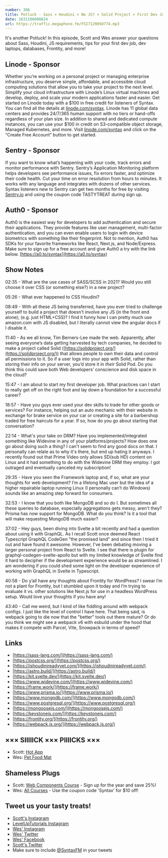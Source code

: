 ```yaml
---
number: 386
title: Potluck - Sass × Houdini × No JS? × Solid Project × First Dev Job Tips × Bartering × DRM × Dev Laptops × Databases × Frontity × More!
date: 1631106000824
url: https://traffic.megaphone.fm/FSI7129050774.mp3
---
```


It's another Potluck! In this episode, Scott and Wes answer your questions about Sass, Houdini, JS requirements, tips for your first dev job, dev laptops, databases, Frontity, and more!

## Linode - Sponsor
Whether you’re working on a personal project or managing enterprise infrastructure, you deserve simple, affordable, and accessible cloud computing solutions that allow you to take your project to the next level. Simplify your cloud infrastructure with Linode’s Linux virtual machines and develop, deploy, and scale your modern applications faster and easier. Get started on Linode today with a $100 in free credit for listeners of Syntax. You can find all the details at [linode.com/syntax](https://linode.com/syntax). Linode has 11 global data centers and provides 24/7/365 human support with no tiers or hand-offs regardless of your plan size. In addition to shared and dedicated compute instances, you can use your $100 in credit on S3-compatible object storage, Managed Kubernetes, and more. Visit [linode.com/syntax](https://linode.com/syntax) and click on the “Create Free Account” button to get started.

## Sentry - Sponsor
If you want to know what’s happening with your code, track errors and monitor performance with Sentry. Sentry’s Application Monitoring platform helps developers see performance issues, fix errors faster, and optimize their code health. Cut your time on error resolution from hours to minutes. It works with any language and integrates with dozens of other services. Syntax listeners new to Sentry can get two months for  free by visiting [Sentry.io](https://sentry.io) and using the coupon code TASTYTREAT during sign up.

## Auth0 - Sponsor
Auth0 is the easiest way for developers to add authentication and secure their applications. They provide features like user management, multi-factor authentication, and you can even enable users to login with device biometrics with something like their fingerprint. Not to mention, Auth0 has SDKs for your favorite frameworks like React, Next.js, and Node/Express. Make sure to sign up for a free account and give Auth0 a try with the link below. [https://a0.to/syntax](https://a0.to/syntax)

## Show Notes
02:35 - What are the use cases of SASS/SCSS in 2021? Would you still choose it over CSS (or something else?) in a new project?

05:26 - What ever happened to CSS Houdini?

08:49 - With all these JS being transferred, have you ever tried to challenge yourself to build a project that doesn't involve any JS (in the front end alone); (e.g. just HTML+CSS)? I find it funny how I can pretty much use amazon.com with JS disabled, but I literally cannot view the angular docs if I disable it.

11:40 - As we all know, Tim Berners-Lee made the web. Apparently, after seeing everyone’s data getting harvested by tech companies, he decided to make a project called Solid ([https://solidproject.org/](https://solidproject.org/)) that allows people to own their data and control all permissions to it. So if a user logs into your app with Solid, rather than storing their info on your server, you’d store it in *their* Solid Pod. Do you think this could save both Web developers’ conscience and disk space in the cloud?	

15:47 - I am about to start my first developer job. What practices can I start to really get off on the right foot and lay down a foundation for a successful career?

18:57 - Have you guys ever used your dev skills to trade for other goods or services? For instance, helping out an auto mechanic with their website in exchange for brake service on your car or creating a site for a barbershop traded for free haircuts for a year. If so, how do you go about starting that conversation?

22:14 - What's your take on DRM? Have you implemented/integrated something like Widevine in any of your platforms/projects? How does one go about doing such a thing? I can't seem to find any good docs on that. I personally can relate as to why it's there, but end up hating it anyways. I recently found out that Prime Video only allows SD(sub HD) content on Linux and it had something to do with the Widevine DRM they employ. I got outraged and eventually canceled my subscription!

29:35 - Have you seen the Framework laptop and, if so, what are your thoughts for web development? I’m a lifelong Mac user but the idea of a higher repairable laptop running Linux (I personally can’t do Windows) sounds like an amazing step forward for consumers.

32:53 - I know that you both like MongoDB and so do I. But sometimes all these queries to database, especially aggregations gets messy, aren't they? Prisma has now support for MongoDB. What do you think? Is it a tool that will make requesting MongoDB much easier?

37:02 - Hey guys, been diving into Svelte a bit recently and had a question about using it with GraphQL. As I recall Scott once deemed React Typescript GraphQL CodeGen "the promised land" and since then I tried it out and have found it awesome. However, I've been debating moving a larger personal project from React to Svelte. I see that there is plugin for graphql-codegen-svelte-apollo but with my limited knowledge of Svelte find it hard to decipher if the development experience would be as streamlined. I am wondering if you could shed some light on the developer experience of working with GraphQL in Svelte in Typescript.

40:58 - Do y’all have any thoughts about Frontity for WordPress? I swear I’m not a plant for Frontity, but I stumbled upon it today and I’m trying to evaluate it vs. other solutions like Next.js for use in a headless WordPress setup. Would love your thoughts if you have any!	

43:40 - Call me weird, but I kind of like fiddling around with webpack configs. I just like the level of control I have here. That being said, is webpack going to die now that the "better" tools out there mature? Or do you think we might see a webpack v6 with esbuild under the hood that makes it compete with Parcel, Vite, Snowpack in terms of speed?

## Links
* [https://sass-lang.com/](https://sass-lang.com/)
* [https://postcss.org/](https://postcss.org/)
* [https://ishoudinireadyyet.com/](https://ishoudinireadyyet.com/)
* [https://astro.build/](https://astro.build/)
* [https://kit.svelte.dev/](https://kit.svelte.dev/)
* [https://www.widevine.com/](https://www.widevine.com/)
* [https://frame.work/](https://frame.work/)
* [https://www.prisma.io/](https://www.prisma.io/)
* [https://www.mongodb.com/](https://www.mongodb.com/)
* [https://www.postgresql.org/](https://www.postgresql.org/)
* [https://mongoosejs.com/](https://mongoosejs.com/)
* [https://keystonejs.com/](https://keystonejs.com/)
* [https://frontity.org/](https://frontity.org/)
* [https://webpack.js.org/](https://webpack.js.org/)

## ××× SIIIIICK ××× PIIIICKS ×××
* Scott: [Hot App](https://github.com/macmade/Hot)
* Wes: [Pet Food Mat](https://amzn.to/3ljDQdr)

## Shameless Plugs
* Scott: [Web Components Course](https://www.leveluptutorials.com/pro) - Sign up for the year and save 25%!
* Wes: [All Courses](https://wesbos.com/courses/) - Use the coupon code 'Syntax' for $10 off!

## Tweet us your tasty treats!
* [Scott's Instagram](https://www.instagram.com/stolinski/)
* [LevelUpTutorials Instagram](https://www.instagram.com/LevelUpTutorials/)
* [Wes' Instagram](https://www.instagram.com/wesbos/)
* [Wes' Twitter](https://twitter.com/wesbos)
* [Wes' Facebook](https://www.facebook.com/wesbos.developer)
* [Scott's Twitter](https://twitter.com/stolinski)
* Make sure to include [@SyntaxFM](https://twitter.com/SyntaxFM) in your tweets
